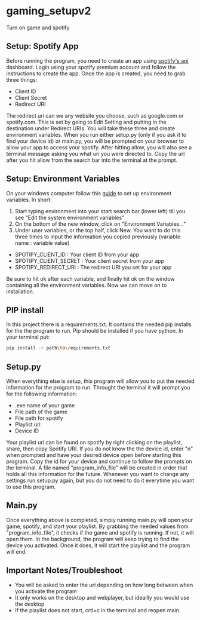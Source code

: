 # gaming_setupv2
Turn on game and spotify

## Setup: Spotify App
Before running the program, you need to create an app using [spotify's api](https://developer.spotify.com/dashboard/applications) dashboard. Login using your spotify premium account and follow the instructions to create the app. Once the app is created, you need to grab three things:
* Client ID
* Client Secret
* Redirect URI

The redirect uri can we any website you choose, such as google.com or spotify.com. This is set by going to Edit Setting and putting in the destination under Redirect URIs. You will take these three and create environment variables. When you run either setup.py (only if you ask it to find your device id) or main.py, you will be prompted on your browser to allow your app to access your spotify. After hitting allow, you will also see a terminal message asking you what uri you were directed to. Copy the url after you hit allow from the search bar into the terminal at the prompt.

## Setup: Environment Variables
On your windows computer follow this [guide](https://www.architectryan.com/2018/08/31/how-to-change-environment-variables-on-windows-10/) to set up environment variables. In short:
1. Start typing environment into your start search bar (lower left) till you see "Edit the system environment variables"
2. On the bottom of the new window, click on "Environment Variables..."
3. Under user variables, or the top half, click New. You want to do this three times to input the information you copied previously (variable name : variable value)
  - SPOTIPY_CLIENT_ID : Your client ID from your app
  - SPOTIPY_CLIENT_SECRET : Your client secret from your app
  - SPOTIPY_REDIRECT_URI : The redirect URI you set for your app
 
 Be sure to hit ok after each variable, and finally hit ok on the window containing all the environment variables. Now we can move on to installation.
 
 ## PIP install
 In this project there is a requirements.txt. It contains the needed pip installs for the the program to run. Pip should be installed if you have python. In your terminal put:
 
```bash
pip install -r path\to\requirements.txt
```

## Setup.py
When everything else is setup, this program will allow you to put the needed information for the program to run. Throught the terminal it will prompt you for the following information:
- .exe name of your game
- File path of the game
- File path for spotify
- Playlist uri
- Device ID

Your playlist uri can be found on spotify by right clicking on the playlist, share, then copy Spotify URI. If you do not know the the device id, enter "n" when prompted and have your desired device open before starting this program. Copy the id for your device and continue to follow the prompts on the terminal. A file named "program_info_file"  will be created in order that holds all this information for the future. Whenever you want to change any settings run setup.py again, but you do not need to do it everytime you want to use this program.

## Main.py
Once everything above is completed, simply running main.py will open your game, spotify, and start your playlist. By grabbing the needed values from "program_info_file", it checks if the game and spotify is running. If not, it will open them. In the background, the program will keep trying to find the device you activated. Once it does, it will start the playlist and the program will end.

## Important Notes/Troubleshoot
- You will be asked to enter the uri depending on how long between when you activate the program
- It only works on the desktop and webplayer, but ideallly you would use the desktop
- If the playlist does not start, crtl+c in the terminal and reopen main. 
